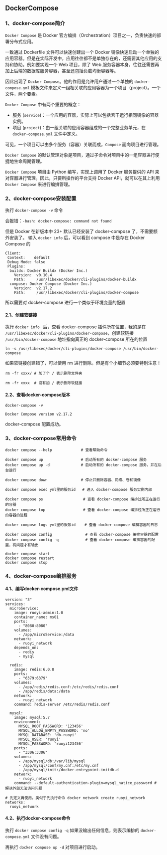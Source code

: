 ## DockerCompose

### 1、docker-compose简介

`Docker Compose` 是 Docker 官方编排（Orchestration）项目之一，负责快速的部署分布式应用。

一致通过 Dockerfile 文件可以快速创建出一个 Docker 镜像快速启动一个单独的应用容器。但是在实际开发中，应用往往都不是单独存在的，还需要其他应用的支持和协助。例如要实现一个 Web 项目，除了 Web 服务容器本身，往往还需要再加上后端的数据库服务容器，甚至还包括负载均衡容器等。

因此出现了 `Docker Compose`。他的作用是允许用户通过一个单独的 `docker-compose.yml` 模板文件来定义一组相关联的应用容器为一个项目（project）。一个文件，两个要素。

 `Docker Compose` 中有两个重要的概念：

- 服务 (`service`)：一个应用的容器，实际上可以包括若干运行相同镜像的容器实例。
- 项目 (`project`)：由一组关联的应用容器组成的一个完整业务单元，在 `docker-compose.yml` 文件中定义。

可见，一个项目可以由多个服务（容器）关联而成，`Compose` 面向项目进行管理。

`Docker Compose` 的默认管理对象是项目，通过子命令对项目中的一组容器进行便捷地生命周期管理。

`Docker Compose` 项目由 Python 编写，实现上调用了 Docker 服务提供的 API 来对容器进行管理。因此，只要所操作的平台支持 Docker API，就可以在其上利用 `Docker Compose` 来进行编排管理。



### 2、docker-compose安装配置

执行 `docker-compose -v` 命令

会报错：`-bash: docker-compose: command not found`

但是 Docker 在新版本中 23+ 默认已经安装了 docker-compose 了，不需要额外安装了。 输入  `docker info` 后，可以看到 compose 中是存在 Docker Compose 的

```shell
Client:
 Context:    default
 Debug Mode: false
 Plugins:
  buildx: Docker Buildx (Docker Inc.)
    Version:  v0.10.4
    Path:     /usr/libexec/docker/cli-plugins/docker-buildx
  compose: Docker Compose (Docker Inc.)
    Version:  v2.17.2
    Path:     /usr/libexec/docker/cli-plugins/docker-compose
```

所以需要对 docker-compose 进行一个类似于环境变量的配置

#### 2.1、创建软链接

执行 `docker info ` 后，查看 docker-compose 插件所在位置，我的是在 `/usr/libexec/docker/cli-plugins/docker-compose`，创建软链接 `/usr/bin/docker-compose` 地址指向真正的 docker-compose 所在的位置

```shell
ln -s /usr/libexec/docker/cli-plugins/docker-compose /usr/bin/docker-compose
```

如果软链接创建错了，可以使用 rm 进行删除。但是有个小细节必须要特别注意！

```shell
rm -fr xxxx/ # 加了个 / 表示删除文件夹

rm -fr xxxx  # 没有加 / 表示删除软链接
```

#### 2.2、查看docker-compose版本

```shell
docker-compose -v

Docker Compose version v2.17.2
```

docker-compose 配置成功。



### 3、docker-compose常用命令

~~~shell
docker compose --help             # 查看帮助命令

docker compose up                 # 启动所有的 docker-compose 服务
docker compose up -d              # 启动所有的 docker-compose 服务，并在后台运行

docker compose down               # 停止并删除容器、网络、卷和镜像

docker compose exec yml里的服务id   # 进入 docker-compose 服务实例内部

docker compose ps                  # 查看 docker-compose 编排过所正在运行的容器
docker compose top                 # 查看 docker-compose 编排过所正在运行的容器的进程

docker compose logs yml里的服务id    # 查看 docker-compose 编排容器的日志

docker compose config               # 查看 docker-compose 编排容器的配置
docker compose config -q            # 查看 docker-compose 编排容器的配置，有问题才有输出

docker compose start
docker compose restart
docker compose stop
~~~



### 4、docker-compose编排服务

#### 4.1、编写docker-compose.yml文件

~~~shell
version: "3"
services:
  microService:
    image: ruoyi-admin:1.0
    container_name: ms01
    ports:
      - "8080:8080"
    volumes:
      - /app/microService:/data
    network:
      - ruoyi_network
    depends_on:
      - redis
      - mysql
  
  redis:
  	image: redis:6.0.8
  	ports: 
  	  - "6379:6379"
  	volumes:
  	  - /app/redis/redis.conf:/etc/redis/redis.conf
  	  - /app/redis/data:/data
  	network:
      - ruoyi_network
    command: redis-server /etc/redis/redis.conf
    
  mysql:
    image: mysql:5.7
    environment:
      MYSQL_ROOT_PASSWORD: '123456'
      MYSQL_ALLOW_EMPTY_PASSWORD: 'no'
      MYSQL_DATABASE: 'db-ruoyi'
      MYSQL_USER: 'ruoyi'
      MYSQL_PASSWORD: 'ruoyi123456'
  	ports: 
  	  - "3306:3306"
  	volumes:
  	  - /app/mysql/db:/var/lib/mysql
  	  - /app/mysql/conf/my.cnf:/etc/my.cnf
  	  - /app/mysql/init:/docker-entrypoint-initdb.d
  	network:
      - ruoyi_network
    command: --default-authentication-plugin=mysql_natice_password # 解决外部无法访问问题

# 先定义再使用。类似于先执行命令 docker network create ruoyi_network
networks:
  ruoyi_network
~~~



#### 4.2、执行docker-compose命令

执行 `docker compose config -q` 如果没输出任何信息，则表示编排的 `docker-compose.yml` 文件没有问题。

再执行 `docker compose up -d` 对项目进行启动。

